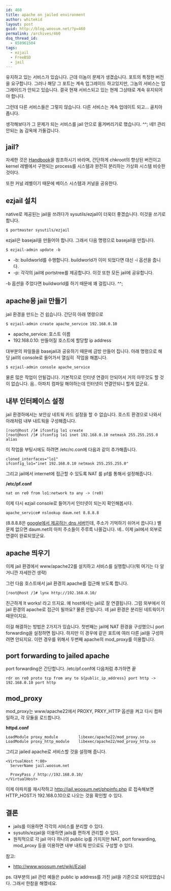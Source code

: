 ```yaml
---
id: 460
title: apache on jailed environment
author: whitekid
layout: post
guid: http://blog.woosum.net/?p=460
permalink: /archives/460
dsq_thread_id:
  - 858961504
tags:
  - ezjail
  - FreeBSD
  - jail
---
```

유지하고 있는 서비스가 있습니다. 근데 이놈이 문제가 생겼습니다. 포트의 특정한 버전을 요구합니다. 그러나 해당 그 포트는 계속 업그레이드 하고있지만, 그놈의 서비스는 업그레이드가 안되고 있습니다. 결국 현재 서비스되고 있는 현제 그상태로 계속 유지되어야 합니다.

그런데 다른 서비스들은 그렇지 않습니다. 다른 서비스는 계속 업데이트 되고... 골치아픕니다.

생각해보다가 그 문제가 되는 서비스를 jail 안으로 옮겨버리기로 했습니다. ^^; 녜!! 관리 안되는 놈 감옥에 가둘겁니다.

## jail?

자세한 것은 [Handbook][1]을 참조하시기 바라며, 간단하게 chkroot의 향상된 버전이고 kernel 레벨에서 구현되는 process를 시스템과 완전히 분리하는 가상화 시스템 비슷한 것이다.

또한 커널 레벨이기 때문에 베이스 시스템과 커널을 공유한다.

## ezjail 설치

native로 제공된는 jail을 쓰려다가 sysutils/ezjail이 더욱더 좋겠습니다. 이것을 쓰기로 합니다.

    $ portmaster sysutils/ezjail

ezjail은 basejail을 만들어야 합니다. 그래서 다음 명령으로 basejail을 만듭니다.

    $ ezjail-admin update -b

  * -b: buildworld를 수행합니다. buildworld가 이미 되었다면 대신 -i 옵션을 줍니다.
  * -p: 각각의 jail에 portstree를 제공합니다. 이것 또한 모든 jail에 공유합니다.

-b 옵션을 주었다면 buildworld를 하기 때문에 꽤 걸립니다. ^^;

## apache용 jail 만들기

jail 환경을 만드는 건 쉽습니다. 간단히 아래 명령으로

    $ ezjail-admin create apache_service 192.168.0.10

  * apache_service: 호스트 이름
  * 192.168.0.10: 만들어질 호스트에 할당할 ip address

대부분의 파일들을 basejail과 공유하기 때문에 금방 만들어 집니다. 아래 명령으로 해당 jail의 console로 들어가서 열심히  작업을 해봅니다.

    $ ezjail-admin console apache_service

물론 많은 작업이 안될겁니다. 기본적으로 인터넷 연결이 안되어서 거의 아무것도 할 것이 없습니다. 음.. 아파치 컴파일 해야하는데 인터넷이 연결안되니 할게 없군요.

## 내부 인터페이스 설정

jail 환경하에서는 보안상 네트웍 카드 설정을 할 수 없습니다. 호스트 환경으로 나와서 아래처럼 내부 내트웍을 구성해줍니다.

    [root@host /]# ifconfig lo1 create
    [root@host /]# ifconfig lo1 inet 192.168.0.10 netmask 255.255.255.0 alias

이 작업을 부팅시에도 하려면 /etc/rc.con에 다음과 같이 추가해줍니다.

    cloned_interfaces="lo1"
    ifconfig_lo1="inet 192.168.0.10 netmask 255.255.255.0"

그리고 jail에서 internet에 접근할 수 있도록 NAT 를 pf를 통해서 설정해줍니다.

**/etc/pf.conf**

    nat on re0 from lo1:network to any -> (re0)

이제 다시 ezjail console로 들어가서 인터넷이 되는지 확인해봅시다.

    apache_service# nslookup daum.net 8.8.8.8

(8.8.8.8은 [google에서 제공하는 dns 서버][2]인데, 주소가 기억하기 쉬어서 씁니다.) 별 문제 없으면 daum.net의 아피 주소들이 주루륵 나올겁니다. 녜.. 이제 jail에서 외부로 연결이 완료되었군요.

## apache 띄우기

이제 jail 환경에서 www/apache22를 설치하고 서비스를 실행합니다(뭐 여기는 다 알거니깐 자세한건 생략)

그런 다음 호스트에서 jail 환경의 apache를 접근해 보도록 합니다.

    [root@host /]# lynx http://192.168.0.10/

친근하게 It works! 라고 뜨지요. 예 host에서는 jail로 잘 연결됩니다. 그럼 외부에서 이 jail 환경의 apache로 접근이 될까요? 물론 안됩니다. 녜 jail 환경은 분리된 네트웍이기 때문이지요.

이걸 해결하는 방법은 2가지가 있습니다. 첫번째는 jail에 NAT 환경을 구성했으니 port forwarding을 설정하면 됩니다. 하지만 이 경우에 같은 포트에 여러 다른 jail을 구성하려면 안되지요. 이런 경우를 위해서 두번째 apache의 mod_proxy를 이용합니다.

## port forwarding to jailed apache

port forwarding은 간단합니다. /etc/pf.conf에 다음처럼 추가하면 끝

    rdr on re0 proto tcp from any to ${public_ip_address} port http -> 192.168.0.10 port http

## mod_proxy

mod\_proxy는 www/apache22에서 PROXY, PRXY\_HTTP 옵션을 켜고 다시 컴파일하고, 각 모듈을 로드합니다.

**httpd.conf**

    LoadModule proxy_module         libexec/apache22/mod_proxy.so
    LoadModule proxy_http_module    libexec/apache22/mod_proxy_http.so

그리고 jailed apache로 서비스할 것을 설정해 줍니다.

    <VirtualHost *:80>
      ServerName jail.woosum.net

      ProxyPass / http://192.168.0.10/
    </VirtualHost>

이제 아파치를 재시작하고 http://jail.woosum.net/phpinfo.php 로 접속해보면 HTTP_HOST가 192.168.0.10으로 나오는 것을 확인할 수 있다.

## 결론

  * jails를 이용하면 각각의 서비스를 분리할 수 있다.
  * sysutils/ezjail을 이용하면 jails를 편하게 관리할 수 있다.
  * 원칙적으로 각 jail 마다 하나의 public ip를 가지지만 NAT, port forwarding, mod_proxy 등을 이용하면 내부 내트웍 만으로도 구성할 수 있다.

참고:

  * http://www.woosum.net/wiki/Ezjail

ps. 대부분의 jail 관련 예들은 public ip address를 가진 jail을 기준으로 되어있었습니다. 그래서 한참을 해멨네요.

 [1]: http://www.freebsd.org/doc/handbook/jails.html
 [2]: http://code.google.com/speed/public-dns/index.html